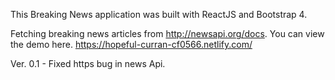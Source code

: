 This Breaking News application was built with ReactJS and Bootstrap 4.

Fetching breaking news articles from http://newsapi.org/docs. You can view the demo here. https://hopeful-curran-cf0566.netlify.com/

Ver. 0.1 - Fixed https bug in news Api.
